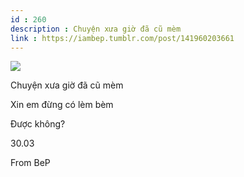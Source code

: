 ```yaml
---
id : 260
description : Chuyện xưa giờ đã cũ mèm
link : https://iambep.tumblr.com/post/141960203661
---
```


![](https://64.media.tumblr.com/9d0b5fc2fce03668dd99cafc57f55f16/tumblr_o4v0dxVCaX1u3a9rjo1_1280.png)

Chuyện xưa giờ đã cũ mèm

Xin em đừng có lèm bèm

Được không?

30.03

From BeP